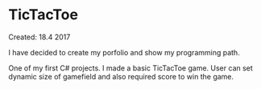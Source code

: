 # TicTacToe
Created: 18.4 2017

I have decided to create my porfolio and show my programming path.

One of my first C# projects. I made a basic TicTacToe game. User can set dynamic size of gamefield and also required score to win the game.


